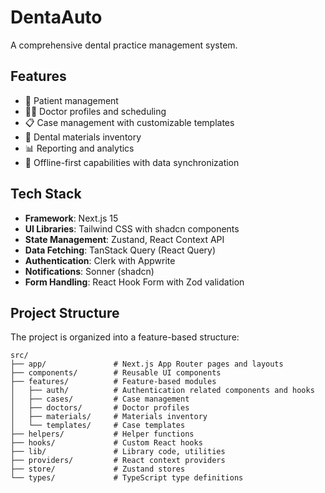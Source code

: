 # DentaAuto

A comprehensive dental practice management system.

## Features

- 🦷 Patient management
- 👨‍⚕️ Doctor profiles and scheduling
- 📋 Case management with customizable templates
- 🧰 Dental materials inventory
- 📊 Reporting and analytics
- 🔄 Offline-first capabilities with data synchronization

## Tech Stack

- **Framework**: Next.js 15
- **UI Libraries**: Tailwind CSS with shadcn components
- **State Management**: Zustand, React Context API
- **Data Fetching**: TanStack Query (React Query)
- **Authentication**: Clerk with Appwrite
- **Notifications**: Sonner (shadcn)
- **Form Handling**: React Hook Form with Zod validation

## Project Structure

The project is organized into a feature-based structure:
```
src/
├── app/               # Next.js App Router pages and layouts
├── components/        # Reusable UI components
├── features/          # Feature-based modules
│   ├── auth/          # Authentication related components and hooks
│   ├── cases/         # Case management
│   ├── doctors/       # Doctor profiles
│   ├── materials/     # Materials inventory
│   └── templates/     # Case templates
├── helpers/           # Helper functions
├── hooks/             # Custom React hooks
├── lib/               # Library code, utilities
├── providers/         # React context providers
├── store/             # Zustand stores
└── types/             # TypeScript type definitions
```